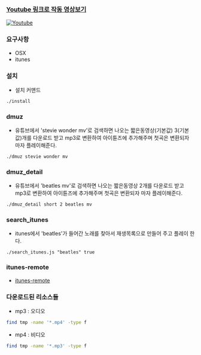 ### [Youtube 링크로 작동 영상보기](https://www.youtube.com/watch?v=I5kK-EbbMz)
[![Youtube](https://i.ytimg.com/vi/I5kK-EbbMzk/hqdefault.jpg)](https://www.youtube.com/watch?v=I5kK-EbbMzk)

### 요구사항
* OSX
* itunes

### 설치
* 설치 커맨드
```bash
./install
```

### dmuz
* 유튜브에서 'stevie wonder mv'로 검색하면 나오는 짧은동영상(기본값) 3(기본값)개를 다운로드 받고 mp3로 변환하여 아이튠즈에 추가해주며 첫곡은 변환되자 마자 플레이해준다.

```bash
./dmuz stevie wonder mv
```

### dmuz_detail
* 유튜브에서 'beatles mv'로 검색하면 나오는 짧은동영상 2개를 다운로드 받고 mp3로 변환하여 아이튠즈에 추가해주며 첫곡은 변환되자 마자 플레이해준다.
```bash 
./dmuz_detail short 2 beatles mv
```

### search_itunes
* itunes에서 'beatles'가 들어간 노래를 찾아서 재생목록으로 만들어 주고 플레이 한다.
```
./search_itunes.js "beatles" true
```

### itunes-remote
* [itunes-remote](https://github.com/mischah/itunes-remote)

### 다운로드된 리소스들
* mp3 : 오디오

```bash
find tmp -name '*.mp4' -type f
```
* mp4 : 비디오

```bash
find tmp -name '*.mp3' -type f
```
